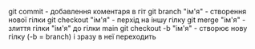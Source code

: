 git commit - добавлення коментаря в гіт
git branch "ім'я" -  створення нової гілки 
git checkout "ім'я" - перхід на іншу гілку
git merge "ім'я" - злиття гілки "ім'я" до гілки main
git checkout -b "ім'я" -  створює нову гілку (-b =  branch) і зразу в неї переходить
